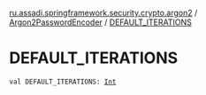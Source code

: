 [ru.assadi.springframework.security.crypto.argon2](../index.md) / [Argon2PasswordEncoder](index.md) / [DEFAULT_ITERATIONS](./-d-e-f-a-u-l-t_-i-t-e-r-a-t-i-o-n-s.md)

# DEFAULT_ITERATIONS

`val DEFAULT_ITERATIONS: `[`Int`](https://kotlinlang.org/api/latest/jvm/stdlib/kotlin/-int/index.html)
